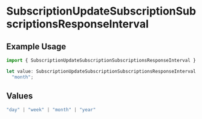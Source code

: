 # SubscriptionUpdateSubscriptionSubscriptionsResponseInterval

## Example Usage

```typescript
import { SubscriptionUpdateSubscriptionSubscriptionsResponseInterval } from "jani-payments/models/operations";

let value: SubscriptionUpdateSubscriptionSubscriptionsResponseInterval =
  "month";
```

## Values

```typescript
"day" | "week" | "month" | "year"
```